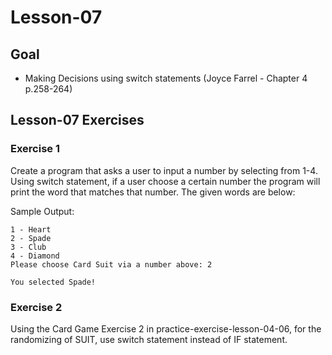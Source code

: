 # Lesson-07

## Goal
* Making Decisions using switch statements (Joyce Farrel - Chapter 4 p.258-264)

## Lesson-07 Exercises

### Exercise 1

Create a program that asks a user to input
a number by selecting from 1-4. Using switch
statement, if a user choose a certain number
the program will print the word that matches that
number. The given words are below:

Sample Output:

```
1 - Heart
2 - Spade
3 - Club
4 - Diamond
Please choose Card Suit via a number above: 2

You selected Spade!
```

### Exercise 2

Using the Card Game Exercise 2 in practice-exercise-lesson-04-06,
for the randomizing of SUIT, use switch statement instead of IF statement.